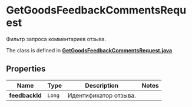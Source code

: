 

# GetGoodsFeedbackCommentsRequest

Фильтр запроса комментариев отзыва. 

The class is defined in **[GetGoodsFeedbackCommentsRequest.java](../../src/main/java/org/openapitools/model/GetGoodsFeedbackCommentsRequest.java)**

## Properties

Name | Type | Description | Notes
------------ | ------------- | ------------- | -------------
**feedbackId** | `Long` | Идентификатор отзыва.  | 



